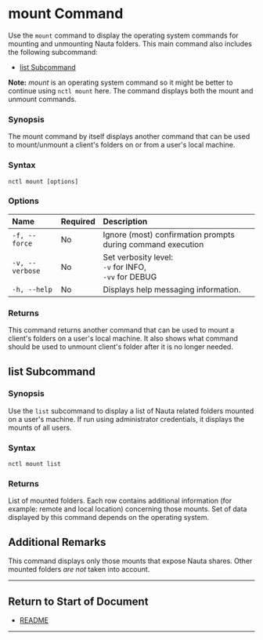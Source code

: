 # mount Command

Use the `mount` command to display the operating system commands for mounting and unmounting Nauta folders. This main command also includes the following subcommand:

 - [list Subcommand](#list-subcommand)  

**Note:** _mount_ is an operating system command so it might be better to continue using `nctl mount` here. The command displays both the mount and unmount commands.

### Synopsis

The mount command by itself displays another command that can be used to mount/unmount a client's folders on or from a user's local machine. 

### Syntax

`nctl mount [options]`

### Options

| Name | Required | Description | 
|:--- |:--- |:--- |
|`-f, --force`| No | Ignore (most) confirmation prompts during command execution |
|`-v, --verbose`| No | Set verbosity level: <br>`-v` for INFO, <br>`-vv` for DEBUG |
|`-h, --help` | No | Displays help messaging information. |


### Returns 

This command returns another command that can be used to mount a client's folders on a user's local machine. It also shows what command should be used to unmount client's folder after it is no longer needed. 

## list Subcommand 

### Synopsis

Use the `list` subcommand to display a list of Nauta related folders mounted on a user's machine. If run using administrator credentials, it displays the mounts of all users.

### Syntax

`nctl mount list`

### Returns

List of mounted folders. Each row contains additional information (for example: remote and local location) concerning those mounts. Set of data displayed by this command depends on the operating system.

## Additional Remarks

This command displays only those mounts that expose Nauta shares. Other mounted folders _are not_ taken into account.

----------------------

## Return to Start of Document

* [README](../README.md)
----------------------
